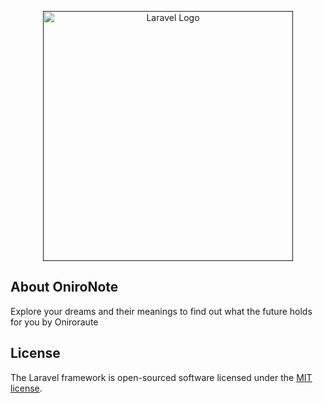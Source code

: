 <p align="center"><a href="" target="_blank"><img src="./tree/master/public/logo1.png" width="400" alt="Laravel Logo"></a></p>

## About OniroNote

Explore your dreams and their meanings to find out what the future holds for you by Oniroraute

## License

The Laravel framework is open-sourced software licensed under the [MIT license](https://opensource.org/licenses/MIT).
